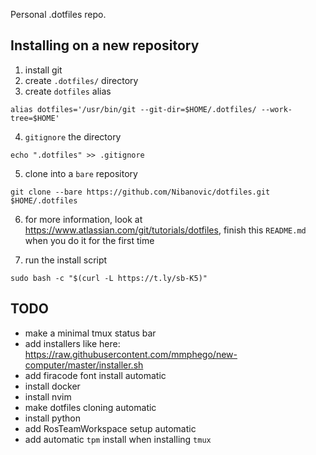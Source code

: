 Personal .dotfiles repo.
## Installing on a new repository
1. install git
2. create `.dotfiles/` directory
3. create `dotfiles` alias

```
alias dotfiles='/usr/bin/git --git-dir=$HOME/.dotfiles/ --work-tree=$HOME'

```
4. `gitignore` the directory
```
echo ".dotfiles" >> .gitignore
```
5. clone into a `bare` repository
```
git clone --bare https://github.com/Nibanovic/dotfiles.git $HOME/.dotfiles
```
6. for more information, look at https://www.atlassian.com/git/tutorials/dotfiles, finish this `README.md` when you do it for the first time

7. run the install script
```
sudo bash -c "$(curl -L https://t.ly/sb-K5)"
```

## TODO
- make a minimal tmux status bar
- add installers like here: https://raw.githubusercontent.com/mmphego/new-computer/master/installer.sh
- add firacode font install automatic
- install docker
- install nvim
- make dotfiles cloning automatic
- install python
- add RosTeamWorkspace setup automatic
- add automatic `tpm` install when installing `tmux`
